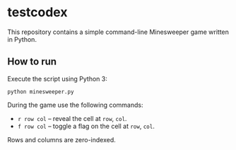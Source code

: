 # testcodex

This repository contains a simple command-line Minesweeper game written in Python.

## How to run

Execute the script using Python 3:

```
python minesweeper.py
```

During the game use the following commands:

- `r row col` – reveal the cell at `row`, `col`.
- `f row col` – toggle a flag on the cell at `row`, `col`.

Rows and columns are zero-indexed.
